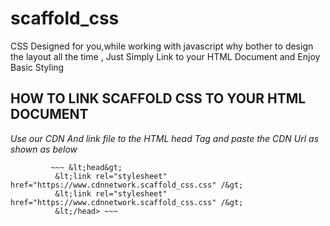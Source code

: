 # scaffold_css
CSS Designed for you,while working with javascript why bother to design the layout all the time , Just Simply Link to your HTML Document and Enjoy Basic Styling

## HOW TO LINK SCAFFOLD CSS TO YOUR HTML DOCUMENT

_Use our CDN And link file to the HTML head Tag and paste the CDN Url as shown as below_


             ~~~ &lt;head&gt;
              &lt;link rel="stylesheet" href="https://www.cdnnetwork.scaffold_css.css" /&gt;
              &lt;link rel="stylesheet" href="https://www.cdnnetwork.scaffold_css.css" /&gt;
              &lt;/head> ~~~
